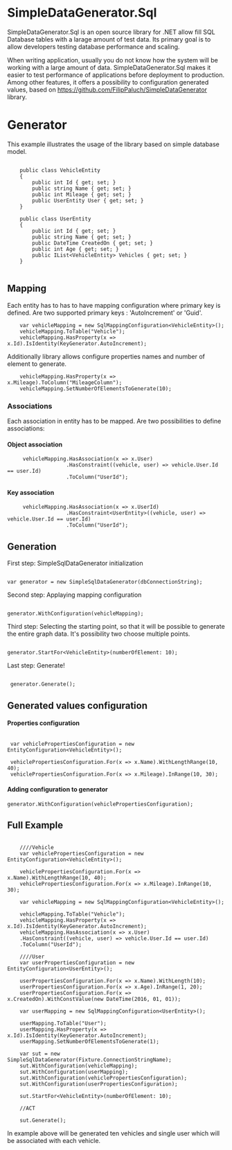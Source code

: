 # SimpleDataGenerator.Sql

SimpleDataGenerator.Sql is an open source library for .NET allow fill SQL Database tables with a larage amount of test data. Its primary goal is to allow developers testing database performance and scaling.  

When writing application, usually you do not know how the system will be working with a large amount of data.
SimpleDataGenerator.Sql makes it easier to test performance of applications before deployment to production. Among other features, it offers a possibility to configuration generated values, based on https://github.com/FilipPaluch/SimpleDataGenerator library.

# Generator

This example illustrates the usage of the library based on simple database model.

~~~

    public class VehicleEntity
    {
        public int Id { get; set; }
        public string Name { get; set; }
        public int Mileage { get; set; }
        public UserEntity User { get; set; }
    }

    public class UserEntity
    {
        public int Id { get; set; }
        public string Name { get; set; }
        public DateTime CreatedOn { get; set; }
        public int Age { get; set; }
        public IList<VehicleEntity> Vehicles { get; set; }
    }
    
~~~

## Mapping

Each entity has to has to have mapping configuration where primary key is defined.
Are two supported primary keys : 'AutoIncrement' or 'Guid'.

~~~
    var vehicleMapping = new SqlMappingConfiguration<VehicleEntity>();
    vehicleMapping.ToTable("Vehicle");
    vehicleMapping.HasProperty(x => x.Id).IsIdentity(KeyGenerator.AutoIncrement);
~~~

Additionally library allows configure properties names and number of element to generate.

~~~
    vehicleMapping.HasProperty(x => x.Mileage).ToColumn("MileageColumn");
    vehicleMapping.SetNumberOfElementsToGenerate(10);
~~~


### Associations

Each association in entity has to be mapped. Are two possibilities to define associations:

#### Object association

~~~
     vehicleMapping.HasAssociation(x => x.User)
                   .HasConstraint((vehicle, user) => vehicle.User.Id == user.Id)
                   .ToColumn("UserId");
~~~

#### Key association

~~~
     vehicleMapping.HasAssociation(x => x.UserId)
                   .HasConstraint<UserEntity>((vehicle, user) => vehicle.User.Id == user.Id)
                   .ToColumn("UserId");
~~~

## Generation

First step: SimpleSqlDataGenerator initialization

~~~

var generator = new SimpleSqlDataGenerator(dbConnectionString);

~~~

Second step: Applaying mapping configuration

~~~

generator.WithConfiguration(vehicleMapping);

~~~

Third step: Selecting the starting point, so that it will be possible to generate the entire graph data. 
It's possibility two choose multiple points.

~~~

generator.StartFor<VehicleEntity>(numberOfElement: 10);

~~~

Last step: Generate!

~~~

 generator.Generate();

~~~

## Generated values configuration

#### Properties configuration

~~~

 var vehiclePropertiesConfiguration = new EntityConfiguration<VehicleEntity>();

 vehiclePropertiesConfiguration.For(x => x.Name).WithLengthRange(10, 40);
 vehiclePropertiesConfiguration.For(x => x.Mileage).InRange(10, 30);

~~~

#### Adding configuration to generator

~~~
generator.WithConfiguration(vehiclePropertiesConfiguration);
~~~

## Full Example

~~~

    ////Vehicle
    var vehiclePropertiesConfiguration = new EntityConfiguration<VehicleEntity>();

    vehiclePropertiesConfiguration.For(x => x.Name).WithLengthRange(10, 40);
    vehiclePropertiesConfiguration.For(x => x.Mileage).InRange(10, 30);

    var vehicleMapping = new SqlMappingConfiguration<VehicleEntity>();

    vehicleMapping.ToTable("Vehicle");
    vehicleMapping.HasProperty(x => x.Id).IsIdentity(KeyGenerator.AutoIncrement);
    vehicleMapping.HasAssociation(x => x.User)
    .HasConstraint((vehicle, user) => vehicle.User.Id == user.Id)
    .ToColumn("UserId");

    ////User
    var userPropertiesConfiguration = new EntityConfiguration<UserEntity>();

    userPropertiesConfiguration.For(x => x.Name).WithLength(10);
    userPropertiesConfiguration.For(x => x.Age).InRange(1, 20);
    userPropertiesConfiguration.For(x => x.CreatedOn).WithConstValue(new DateTime(2016, 01, 01));
    
    var userMapping = new SqlMappingConfiguration<UserEntity>();

    userMapping.ToTable("User");
    userMapping.HasProperty(x => x.Id).IsIdentity(KeyGenerator.AutoIncrement);
    userMapping.SetNumberOfElementsToGenerate(1);

    var sut = new SimpleSqlDataGenerator(Fixture.ConnectionStringName);
    sut.WithConfiguration(vehicleMapping);
    sut.WithConfiguration(userMapping);
    sut.WithConfiguration(vehiclePropertiesConfiguration);
    sut.WithConfiguration(userPropertiesConfiguration);

    sut.StartFor<VehicleEntity>(numberOfElement: 10);

    //ACT

    sut.Generate();

~~~

In example above will be generated ten vehicles and single user which will be associated with each vehicle.


